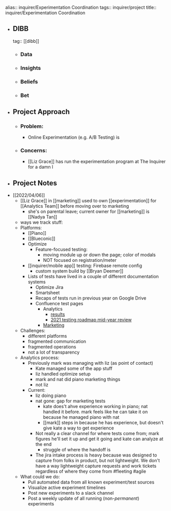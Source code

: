 alias:: inquirer/Experimentation Coordination
tags:: inquirer/project
title:: inquirer/Experimentation Coordination

- ## DIBB
  tag:: [[dibb]]
	- ### Data
	- ### Insights
	- ### Beliefs
	- ### Bet
- ## Project Approach
	- ### Problem:
		- Online Experimentation (e.g. A/B Testing) is
	- ### Concerns:
		- [[Liz Grace]] has run the experimentation program at The Inquirer for a damn l
- ## Project Notes
- [[2022/04/06]]
	- [[Liz Grace]] in [[marketing]] used to own [[experimentation]] for [[Analytics Team]] before moving over to marketing
		- she's on parental leave; current owner for [[marketing]] is [[Nadya Tan]]
	- ways we track stuff:
	- Platforms:
		- [[Piano]]
		- [[Blueconic]]
		- Optimize
			- Feature-focused testing:
				- moving module up or down the page; color of modals
				- NOT focused on registration/meter
		- [[inquirer/mobile app]] testing: Firebase remote config
			- custom system build by [[Bryan Deemer]]
		- Lists of tests have lived in a couple of different documentation systems
			- Optimize Jira
			- Smartsheet
			- Recaps of tests run in previous year on Google Drive
			- Confluence test pages
				- Analytics
					- [results](https://inquirer.atlassian.net/wiki/spaces/KB/pages/229046/Testing+Results)
					- [2021 testing roadmap mid-year review](https://docs.google.com/presentation/d/17CRCzWg3BUZ1j31s8tw-LY-TEXtY7MMwZOcDcskP0mQ/edit#slide=id.gdb77f633bb_0_38)
				- [Marketing]()
	- Challenges:
		- different platforms
		- fragmented communication
		- fragmented operations
		- not a lot of transparency
	- Analytics process:
		- Previously mark was managing with liz (as point of contact)
			- Kate managed some of the app stuff
			- liz handled optimize setup
			- mark and nat did piano marketing things
			- not liz
		- Current:
			- liz doing piano
			- nat gone: gap for marketing tests
				- kate does't ahve experience working in piano; nat handled it before. mark feels like he can take it on because he managed piano with nat
				- [[mark]] steps in because he has experience, but doesn't give kate a way to get experience
			- Not really a clear channel for where tests come from; mark figures he'll set it up and get it going and kate can analyze at the end
				- struggle of where the handoff is
			- The jira intake process is heavy because was designed to capture from folks in product, but not lightweight. We don't have a way lightweight capture requests and work tickets regardless of where they come from #fleeting #agile
	- What could we do:
		- Pull automated data from all known experiment/test sources
		- Visualize active experiment timelines
		- Post new experiments to a slack channel
		- Post a weekly update of all running (non-_permanent_) experiments